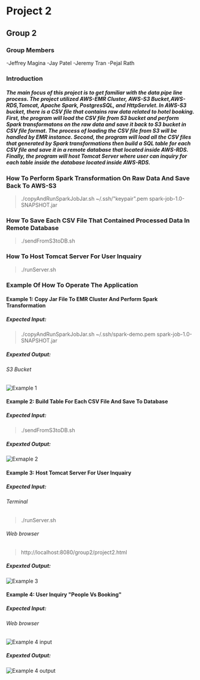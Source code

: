 # Project 2

## Group 2
### Group Members
-Jeffrey Magina
-Jay Patel
-Jeremy Tran
-Pejal Rath

### Introduction
##### The main focus of this project is to get familiar with the data pipe line process. The project utilized AWS-EMR Cluster, AWS-S3 Bucket,AWS-RDS,Tomcat, Apache Spark, PostgresSQL, and HttpServlet. In AWS-S3 bucket, there is a CSV file that contains raw data related to hotel booking. First, the program will load the CSV file from S3 bucket and perform Spark transformatons on the raw data and save it back to S3 bucket in CSV file format. The process of loading the CSV file from S3 will be handled by EMR instance. Second, the program will load all the CSV files that generated by Spark transformations then build a SQL table for each CSV file and save it in a remote database that located inside AWS-RDS. Finally, the program will host Tomcat Server where user can inquiry for each table inside the database located inside AWS-RDS. 

### How To Perform Spark Transformation On Raw Data And Save Back To AWS-S3
> ./copyAndRunSparkJobJar.sh ~/.ssh/"keypair".pem spark-job-1.0-SNAPSHOT.jar

### How To Save Each CSV File That Contained Processed Data In Remote Database
> ./sendFromS3toDB.sh
### How To Host Tomcat Server For User Inquairy
> ./runServer.sh

### Example Of How To Operate The Application
#### Example 1: Copy Jar File To EMR Cluster And Perform Spark Transformation
##### Expected Input:
> ./copyAndRunSparkJobJar.sh ~/.ssh/spark-demo.pem spark-job-1.0-SNAPSHOT.jar
##### Expexted Output:
###### S3 Bucket
![Example 1](https://github.com/200413-java-spark/project-2-group-2/blob/Pejal/Pic/1.PNG?raw=true)

#### Example 2: Build Table For Each CSV File And Save To Database
##### Expected Input:
> ./sendFromS3toDB.sh
##### Expexted Output:
![Exmaple 2](https://github.com/200413-java-spark/project-2-group-2/blob/Pejal/Pic/2.PNG?raw=true)

#### Example 3: Host Tomcat Server For User Inquairy
##### Expected Input:
###### Terminal
> ./runServer.sh
###### Web browser
> http://localhost:8080/group2/project2.html
##### Expexted Output:
![Example 3](https://github.com/200413-java-spark/project-2-group-2/blob/Pejal/Pic/3.PNG?raw=true)

#### Example 4: User Inquiry "People Vs Booking"
##### Expected Input:
###### Web browser 
![Example 4 input](https://github.com/200413-java-spark/project-2-group-2/blob/Pejal/Pic/4.PNG?raw=true)
##### Expexted Output:
![Example 4 output](https://github.com/200413-java-spark/project-2-group-2/blob/Pejal/Pic/5.PNG?raw=true)



